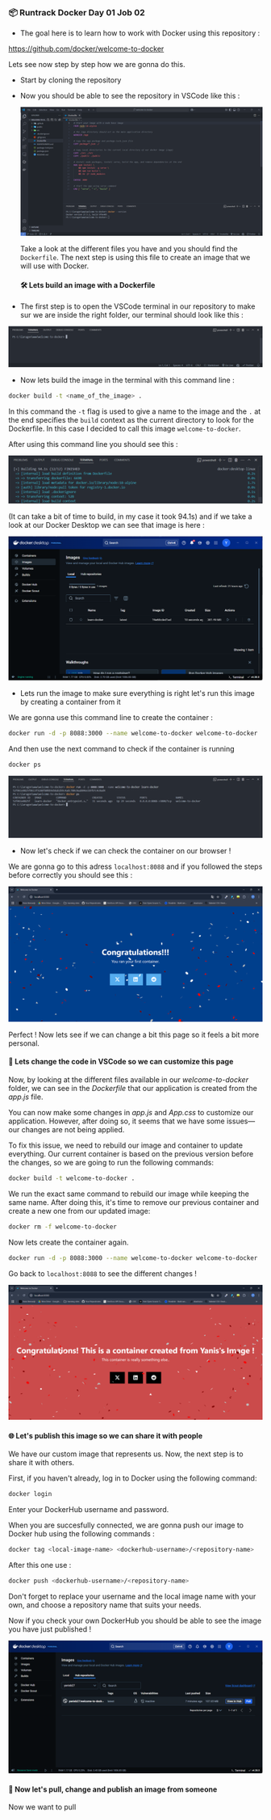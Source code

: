 ### 📦 Runtrack Docker Day 01 Job 02

* The goal here is to learn how to work with Docker using this repository :
  
https://github.com/docker/welcome-to-docker

Lets see now step by step how we are gonna do this.

* Start by cloning the repository
  
* Now you should be able to see the repository in VSCode like this :
  
  ![alt text](images/vscode-screen1.png)

  Take a look at the different files you have and you should find the `Dockerfile`. The next step is using this file to create an image that we will use with Docker.

  #### 🛠️ Lets build an image with a Dockerfile

* The first step is to open the VSCode terminal in our repository to make sur we are inside the right folder, our terminal should look like this : 

![alt text](images/vscode-terminal1.png)

* Now lets build the image in the terminal with this command line :

```sh
docker build -t <name_of_the_image> .
```

In this command the `-t` flag is used to give a name to the image and the `.` at the end specifies the `build` context as the current directory to look for the Dockerfile. In this case I decided to call this image `welcome-to-docker`.

After using this command line you should see this : 

![alt text](images/vscode-terminal-finished.png)

(It can take a bit of time to build, in my case it took 94.1s) and if we take a look at our Docker Desktop we can see that image is here :

![alt text](images/docker-screen1.png)


* Lets run the image to make sure everything is right let's run this image by creating a container from it

We are gonna use this command line to create the container :

```sh
docker run -d -p 8088:3000 --name welcome-to-docker welcome-to-docker
```
And then use the next command to check if the container is running

```sh
docker ps
```

![alt text](images/vscode-terminal-container.png)


* Now let's check if we can check the container on our browser ! 

We are gonna go to this adress `localhost:8088` and if you followed the steps before correctly you should see this : 

![alt text](images/chrome-container.png)

Perfect ! Now lets see if we can change a bit this page so it feels a bit more personal.


#### 🎨 Lets change the code in VSCode so we can customize this page

Now, by looking at the different files available in our _welcome-to-docker_ folder, we can see in the _Dockerfile_ that our application is created from the _app.js_ file.

You can now make some changes in _app.js_ and _App.css_ to customize our application. However, after doing so, it seems that we have some issues—our changes are not being applied.

To fix this issue, we need to rebuild our image and container to update everything. Our current container is based on the previous version before the changes, so we are going to run the following commands:

```sh
docker build -t welcome-to-docker .
```

We run the exact same command to rebuild our image while keeping the same name. After doing this, it's time to remove our previous container and create a new one from our updated image:

```sh
docker rm -f welcome-to-docker
```

Now lets create the container again.

```sh
docker run -d -p 8088:3000 --name welcome-to-docker welcome-to-docker
```

Go back to `localhost:8088` to see the different changes ! 

![alt text](images/chrome-container2.png)


#### 🌐 Let's publish this image so we can share it with people

We have our custom image that represents us. Now, the next step is to share it with others.

First, if you haven't already, log in to Docker using the following command:

```sh
docker login
```

Enter your DockerHub username and password.

When you are succesfully connected, we are gonna push our image to Docker hub using the following commands : 

```sh
docker tag <local-image-name> <dockerhub-username>/<repository-name>
```

After this one use : 

```sh
docker push <dockerhub-username>/<repository-name>
```

Don't forget to replace your username and the local image name with your own, and choose a repository name that suits your needs.

Now if you check your own DockerHub you should be able to see the image you have just published ! 

![alt text](images/dockerhub-screen1.png)

#### 🤝 Now let's pull, change and publish an image from someone

Now we want to pull 

